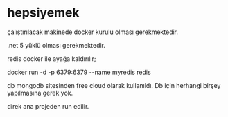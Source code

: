 # hepsiyemek

çalıştırılacak makinede docker kurulu olması gerekmektedir.

.net 5 yüklü olması gerekmektedir.

redis docker ile ayağa kaldırılır;

docker run -d -p 6379:6379 --name myredis redis 

db mongodb sitesinden free cloud olarak kullanıldı. Db için herhangi birşey yapılmasına gerek yok.

direk ana projeden run edilir.
